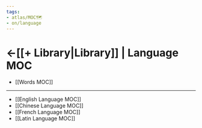 ```yaml
---
tags:
- atlas/MOC🗺
- on/language 
---
```


# <-[[+ Library|Library]] | Language MOC
- [[Words MOC]]

---
- [[English Language MOC]]
- [[Chinese Language MOC]]
- [[French Language MOC]]
- [[Latin Language MOC]]